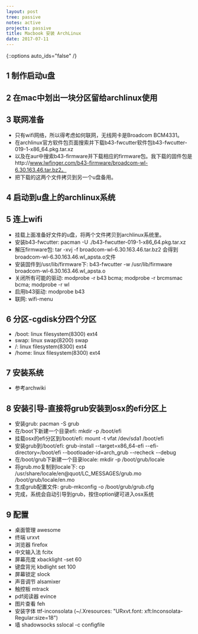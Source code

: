```yaml
---
layout: post
tree: passive
notes: active
projects: passive
title: Macbook 安装 ArchLinux
date: 2017-07-11
---
```



{::options auto_ids="false" /}


## 1 制作启动u盘 ##

## 2 在mac中划出一块分区留给archlinux使用 ##

## 3 联网准备 ##
* 只有wifi网络，所以得考虑如何联网，无线网卡是Broadcom BCM4331。
* 在archlinux官方软件包页面搜索并下载b43-fwcutter软件包b43-fwcutter-019-1-x86_64.pkg.tar.xz
* 以及在aur中搜索b43-firmware并下载相应的firmware包。我下载的固件包是http://www.lwfinger.com/b43-firmware/broadcom-wl-6.30.163.46.tar.bz2。
* 把下载的这两个文件拷贝到另一个u盘备用。

## 4 启动到u盘上的archlinux系统 ##

## 5 连上wifi ##
* 挂载上面准备好文件的u盘，将两个文件拷贝到archlinux系统里。
* 安装b43-fwcutter: pacman -U ./b43-fwcutter-019-1-x86_64.pkg.tar.xz
* 解压firmware包: tar -xvj -f broadcom-wl-6.30.163.46.tar.bz2 会得到broadcom-wl-6.30.163.46.wl_apsta.o文件
* 安装固件到/usr/lib/firmware下: b43-fwcutter -w /usr/lib/firmware broadcom-wl-6.30.163.46.wl_apsta.o
* 关闭所有可能的驱动: modprobe -r b43 bcma; modprobe -r brcmsmac bcma; modprobe -r wl
* 启用b43驱动: modprobe b43
* 联网: wifi-menu

## 6 分区-cgdisk分四个分区 ##
* /boot: linux filesystem(8300) ext4
* swap: linux swap(8200) swap
* /: linux filesystem(8300) ext4
* /home: linux filesystem(8300) ext4

## 7 安装系统 ##
* 参考archwiki

## 8 安装引导-直接将grub安装到osx的efi分区上 ##
* 安装grub: pacman -S grub
* 在/boot下新建一个目录efi: mkdir -p /boot/efi
* 挂载osx的efi分区到/boot/efi: mount -t vfat /dev/sda1 /boot/efi
* 安装grub到/boot/efi: grub-install --target=x86_64-efi --efi-directory=/boot/efi --bootloader-id=arch_grub --recheck --debug
* 在/boot/grub下新建一个目录locale: mkdir -p /boot/grub/locale
* 将grub.mo复制到locale下: cp /usr/share/locale/en\@quot/LC_MESSAGES/grub.mo /boot/grub/locale/en.mo
* 生成grub配置文件: grub-mkconfig -o /boot/grub/grub.cfg
* 完成，系统会自动引导到grub，按住option键可进入osx系统

## 9 配置 ##
* 桌面管理 awesome
* 终端 urxvt
* 浏览器 firefox
* 中文输入法 fcitx
* 屏幕亮度 xbacklight -set 60
* 键盘背光 kbdlight set 100
* 屏幕锁定 slock
* 声音调节 alsamixer
* 触控板 mtrack
* pdf阅读器 evince
* 图片查看 feh
* 安装字体 ttf-inconsolata (~/.Xresources: "URxvt.font: xft:Inconsolata-Regular:size=18")
* 墙 shadowsocks sslocal -c configfile
